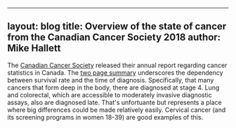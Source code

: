 
---
layout: blog
title: Overview of the state of cancer from the Canadian Cancer Society 2018
author: Mike Hallett
---
The [Canadian Cancer Society](www.cancer.ca/) released their annual report regarding cancer statistics in Canada.
The [two page summary](/pdfs/CCS-summary.pdf) underscores the dependency between survival rate and the time of diagnosis. 
Specifically, that many cancers that form deep in the body, there are diagnosed at stage 4.  Lung and colorectal, which are accessible to moderately invasive diagnostic assays, also are diagnosed late. 
That's unfortuante but represents a place where big differences could be made relatively easily.
Cervical cancer (and its screening programs in women 18-39) are good examples of this.
